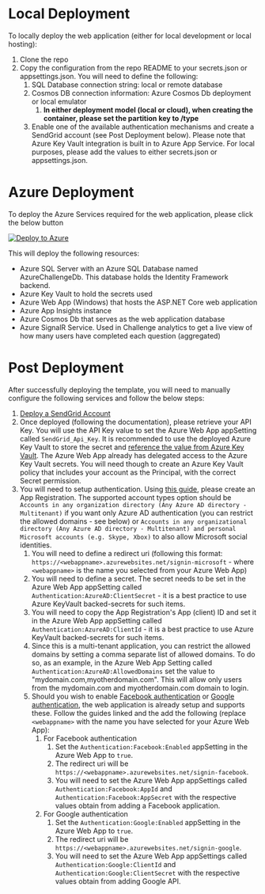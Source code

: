 # Local Deployment
To locally deploy the web application (either for local development or local hosting):
1. Clone the repo
2. Copy the configuration from the repo README to your secrets.json or appsettings.json. You will need to define the following:
    1. SQL Database connection string: local or remote database
    2. Cosmos DB connection information: Azure Cosmos Db deployment or local emulator
        1. __In either deployment model (local or cloud), when creating the container, please set the partition key to /type__
    3. Enable one of the available authentication mechanisms and create a SendGrid account (see Post Deployment below). Please note that Azure Key Vault integration is built in to Azure App Service. For local purposes, please add the values to either secrets.json or appsettings.json.

# Azure Deployment
To deploy the Azure Services required for the web application, please click the below button

[![Deploy to Azure](https://aka.ms/deploytoazurebutton)](https://portal.azure.com/#create/Microsoft.Template/uri/https%3A%2F%2Fraw.githubusercontent.com%2Fistavrinides%2FAzureChallenge%2Fmaster%2FDeploy%2Fazchallenge.json)

This will deploy the following resources:
- Azure SQL Server with an Azure SQL Database named AzureChallengeDb. This database holds the Identity Framework backend.
- Azure Key Vault to hold the secrets used
- Azure Web App (Windows) that hosts the ASP.NET Core web application
- Azure App Insights instance
- Azure Cosmos Db that serves as the web application database
- Azure SignalR Service. Used in Challenge analytics to get a live view of how many users have completed each question (aggregated)

# Post Deployment
After successfully deploying the template, you will need to manually configure the following services and follow the below steps:
1. [Deploy a SendGrid Account](https://docs.microsoft.com/en-us/azure/sendgrid-dotnet-how-to-send-email)
2. Once deployed (following the documentation), please retrieve your API Key. You will use the API Key value to set the Azure Web App appSetting called `SendGrid_Api_Key`. It is recommended to use the deployed Azure Key Vault to store the secret and [reference the value from Azure Key Vault](https://docs.microsoft.com/en-us/azure/app-service/app-service-key-vault-references). The Azure Web App already has delegated access to the Azure Key Vault secrets. You will need though to create an Azure Key Vault policy that includes your account as the Principal, with the correct Secret permission.
3. You will need to setup authentication. Using [this guide](https://docs.microsoft.com/en-us/azure/active-directory/develop/quickstart-v2-aspnet-core-webapp?view=aspnetcore-3.1), please create an App Registration. The supported account types option should be `Accounts in any organization directory (Any Azure AD directory - Multitenant)` if you want only Azure AD authentication (you can restrict the allowed domains - see below) or `Accounts in any organizational directory (Any Azure AD directory - Multitenant) and personal Microsoft accounts (e.g. Skype, Xbox)` to also allow Microsoft social identities.
   1. You will need to define a redirect uri (following this format: `https://<webappname>.azurewebsites.net/signin-microsoft` - where `<webappname>` is the name you selected from your Azure Web App)
   2. You will need to define a secret. The secret needs to be set in the Azure Web App appSetting called `Authentication:AzureAD:ClientSecret` - it is a best practice to use Azure KeyVault backed-secrets for such items.
   3. You will need to copy the App Registration's App (client) ID and set it in the Azure Web App appSetting called `Authentication:AzureAD:ClientId` - it is a best practice to use Azure KeyVault backed-secrets for such items.
   4. Since this is a multi-tenant application, you can restrict the allowed domains by setting a comma separate list of allowed domains. To do so, as an example, in the Azure Web App Setting called `Authentication:AzureAD:AllowedDomains` set the value to "mydomain.com,myotherdomain.com". This will allow only users from the mydomain.com and myotherdomain.com domain to login.
   4. Should you wish to enable [Facebook authentication](https://docs.microsoft.com/en-us/aspnet/core/security/authentication/social/facebook-logins?view=aspnetcore-3.1) or [Google authentication](https://docs.microsoft.com/en-us/aspnet/core/security/authentication/social/google-logins?view=aspnetcore-3.1), the web application is already setup and supports these. Follow the guides linked and the add the following (replace `<webappname>` with the name you have selected for your Azure Web App):
      1. For Facebook authentication
         1. Set the `Authentication:Facebook:Enabled` appSetting in the Azure Web App to `true`.
         2. The redirect uri will be `https://<webappname>.azurewebsites.net/signin-facebook`.
         3. You will need to set the Azure Web App appSettings called `Authentication:Facebook:AppId` and `Authentication:Facebook:AppSecret` with the respective values obtain from adding a Facebook application.
      2. For Google authentication
         1. Set the `Authentication:Google:Enabled` appSetting in the Azure Web App to `true`. 
         2. The redirect uri will be `https://<webappname>.azurewebsites.net/signin-google`.
         3. You will need to set the Azure Web App appSettings called `Authentication:Google:ClientId` and `Authentication:Google:ClientSecret` with the respective values obtain from adding Google API.

